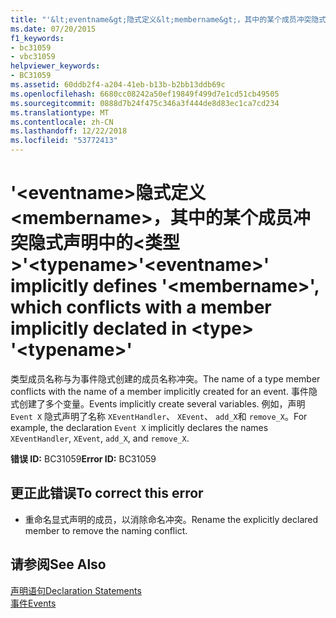 ```yaml
---
title: "'&lt;eventname&gt;隐式定义&lt;membername&gt;，其中的某个成员冲突隐式声明中的&lt;类型&gt;'&lt;typename&gt;"
ms.date: 07/20/2015
f1_keywords:
- bc31059
- vbc31059
helpviewer_keywords:
- BC31059
ms.assetid: 60ddb2f4-a204-41eb-b13b-b2bb13ddb69c
ms.openlocfilehash: 6680cc08242a50ef19849f499d7e1cd51cb49505
ms.sourcegitcommit: 0888d7b24f475c346a3f444de8d83ec1ca7cd234
ms.translationtype: MT
ms.contentlocale: zh-CN
ms.lasthandoff: 12/22/2018
ms.locfileid: "53772413"
---
```

# <a name="lteventnamegt-implicitly-defines-ltmembernamegt-which-conflicts-with-a-member-implicitly-declated-in-lttypegt-lttypenamegt"></a><span data-ttu-id="05b39-102">'&lt;eventname&gt;隐式定义&lt;membername&gt;，其中的某个成员冲突隐式声明中的&lt;类型&gt;'&lt;typename&gt;</span><span class="sxs-lookup"><span data-stu-id="05b39-102">'&lt;eventname&gt;' implicitly defines '&lt;membername&gt;', which conflicts with a member implicitly declated in &lt;type&gt; '&lt;typename&gt;'</span></span>
<span data-ttu-id="05b39-103">类型成员名称与为事件隐式创建的成员名称冲突。</span><span class="sxs-lookup"><span data-stu-id="05b39-103">The name of a type member conflicts with the name of a member implicitly created for an event.</span></span> <span data-ttu-id="05b39-104">事件隐式创建了多个变量。</span><span class="sxs-lookup"><span data-stu-id="05b39-104">Events implicitly create several variables.</span></span> <span data-ttu-id="05b39-105">例如，声明 `Event X` 隐式声明了名称 `XEventHandler`、 `XEvent`、 `add_X`和 `remove_X`。</span><span class="sxs-lookup"><span data-stu-id="05b39-105">For example, the declaration `Event X` implicitly declares the names `XEventHandler`, `XEvent`, `add_X`, and `remove_X`.</span></span>  
  
 <span data-ttu-id="05b39-106">**错误 ID:** BC31059</span><span class="sxs-lookup"><span data-stu-id="05b39-106">**Error ID:** BC31059</span></span>  
  
## <a name="to-correct-this-error"></a><span data-ttu-id="05b39-107">更正此错误</span><span class="sxs-lookup"><span data-stu-id="05b39-107">To correct this error</span></span>  
  
-   <span data-ttu-id="05b39-108">重命名显式声明的成员，以消除命名冲突。</span><span class="sxs-lookup"><span data-stu-id="05b39-108">Rename the explicitly declared member to remove the naming conflict.</span></span>  
  
## <a name="see-also"></a><span data-ttu-id="05b39-109">请参阅</span><span class="sxs-lookup"><span data-stu-id="05b39-109">See Also</span></span>  
 [<span data-ttu-id="05b39-110">声明语句</span><span class="sxs-lookup"><span data-stu-id="05b39-110">Declaration Statements</span></span>](~/docs/visual-basic/programming-guide/language-features/statements.md#declaration-statements)  
 [<span data-ttu-id="05b39-111">事件</span><span class="sxs-lookup"><span data-stu-id="05b39-111">Events</span></span>](../../visual-basic/programming-guide/language-features/events/index.md)
